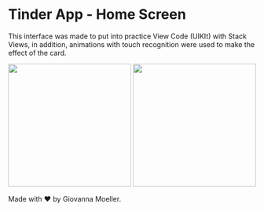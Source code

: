 # Tinder App - Home Screen

This interface was made to put into practice View Code (UIKIt) with Stack Views, in addition, animations with touch recognition were used to make the effect of the card.

<img src="https://i.imgur.com/j6qQR53.png" width="250">

<img src="https://user-images.githubusercontent.com/47362960/150654459-156bcdce-6b9b-425b-b136-d4adc82bc167.gif" width="250">

Made with ❤️ by Giovanna Moeller.
